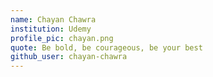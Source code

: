 ```yaml
---
name: Chayan Chawra
institution: Udemy
profile_pic: chayan.png
quote: Be bold, be courageous, be your best
github_user: chayan-chawra
---
```

